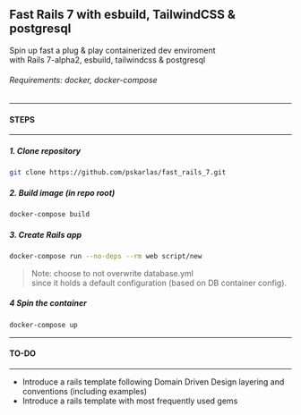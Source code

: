 ## Fast Rails 7 with esbuild, TailwindCSS & postgresql

Spin up fast a plug & play containerized dev enviroment\
with Rails 7-alpha2, esbuild, tailwindcss & postgresql

###### Requirements: docker, docker-compose

---
#### STEPS
---

##### 1. Clone repository

 ```sh  
 git clone https://github.com/pskarlas/fast_rails_7.git
 ```
 
##### 2. Build image (in repo root)

 ```sh  
 docker-compose build  
 ```
##### 3. Create Rails app
 ```sh  
 docker-compose run --no-deps --rm web script/new  
 ```
 > Note: choose to not overwrite database.yml\
 > since it holds a default configuration  (based on DB container config).
##### 4 Spin the container

  ```sh  
 docker-compose up 
 ```

---
#### TO-DO
---

+ Introduce a rails template following Domain Driven Design layering and conventions (including examples)
+ Introduce a rails template with most frequently used gems

